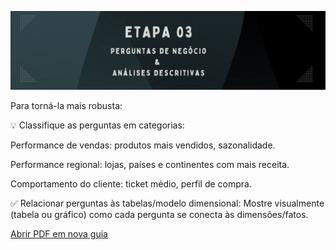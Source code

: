 ![](https://github.com/DuduTrindade/Portifolio/blob/main/Projetos/Projeto%2001%20-%20An%C3%A1lise%20de%20Vendas/Etapa%2003%20Perguntas%20de%20Neg%C3%B3cio%20e%20An%C3%A1lises%20Descritivas/img/banner%20header.png)


Para torná-la mais robusta:

💡 Classifique as perguntas em categorias:

Performance de vendas: produtos mais vendidos, sazonalidade.

Performance regional: lojas, países e continentes com mais receita.

Comportamento do cliente: ticket médio, perfil de compra.

✅ Relacionar perguntas às tabelas/modelo dimensional:
Mostre visualmente (tabela ou gráfico) como cada pergunta se conecta às dimensões/fatos.



<a href="https://drive.google.com/file/d/1KTiUylBFqWxNelElHKgPfB9B8ujDVH1l/view?usp=drive_link" 
   target="_blank" 
   rel="noopener noreferrer">
   Abrir PDF em nova guia
</a>

